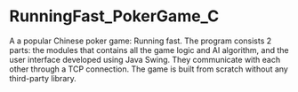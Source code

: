 # RunningFast_PokerGame_C

A a popular Chinese poker game: Running fast. 
The program consists 2 parts: the modules that contains all the game logic and AI algorithm, and the user interface developed using Java Swing. They communicate with each other through a TCP connection. The game is built from scratch without any third-party library.

